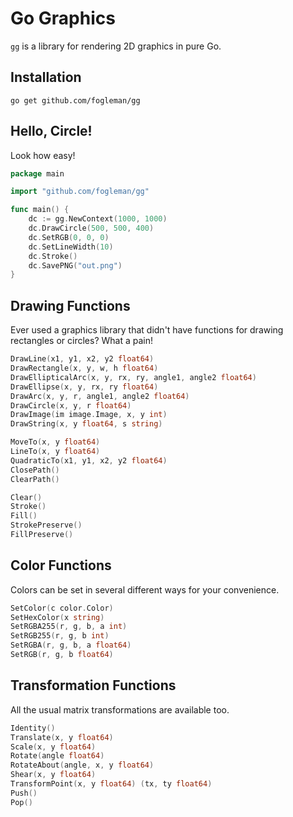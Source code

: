 # Go Graphics

`gg` is a library for rendering 2D graphics in pure Go.

## Installation

    go get github.com/fogleman/gg

## Hello, Circle!

Look how easy!

```go
package main

import "github.com/fogleman/gg"

func main() {
    dc := gg.NewContext(1000, 1000)
    dc.DrawCircle(500, 500, 400)
    dc.SetRGB(0, 0, 0)
    dc.SetLineWidth(10)
    dc.Stroke()
    dc.SavePNG("out.png")
}
```

## Drawing Functions

Ever used a graphics library that didn't have functions for drawing rectangles
or circles? What a pain!

```go
DrawLine(x1, y1, x2, y2 float64)
DrawRectangle(x, y, w, h float64)
DrawEllipticalArc(x, y, rx, ry, angle1, angle2 float64)
DrawEllipse(x, y, rx, ry float64)
DrawArc(x, y, r, angle1, angle2 float64)
DrawCircle(x, y, r float64)
DrawImage(im image.Image, x, y int)
DrawString(x, y float64, s string)

MoveTo(x, y float64)
LineTo(x, y float64)
QuadraticTo(x1, y1, x2, y2 float64)
ClosePath()
ClearPath()

Clear()
Stroke()
Fill()
StrokePreserve()
FillPreserve()
```

## Color Functions

Colors can be set in several different ways for your convenience.

```go
SetColor(c color.Color)
SetHexColor(x string)
SetRGBA255(r, g, b, a int)
SetRGB255(r, g, b int)
SetRGBA(r, g, b, a float64)
SetRGB(r, g, b float64)
```

## Transformation Functions

All the usual matrix transformations are available too.

```go
Identity()
Translate(x, y float64)
Scale(x, y float64)
Rotate(angle float64)
RotateAbout(angle, x, y float64)
Shear(x, y float64)
TransformPoint(x, y float64) (tx, ty float64)
Push()
Pop()
```
